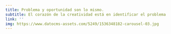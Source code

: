 ```yaml
---
title: Problema y oportunidad son lo mismo.
subtitle: El corazón de la creatividad está en identificar el problema.
link: ''
img: https://www.datocms-assets.com/5249/1536348182-carousel-03.jpg
---
```


